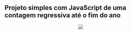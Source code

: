 ## Projeto simples com JavaScript de uma contagem regressiva até o fim do ano
<div align="center">
  <img src="https://user-images.githubusercontent.com/25671369/165584537-59032342-b749-418d-a1d0-c8a3be30bc9b.gif"/>
<div>